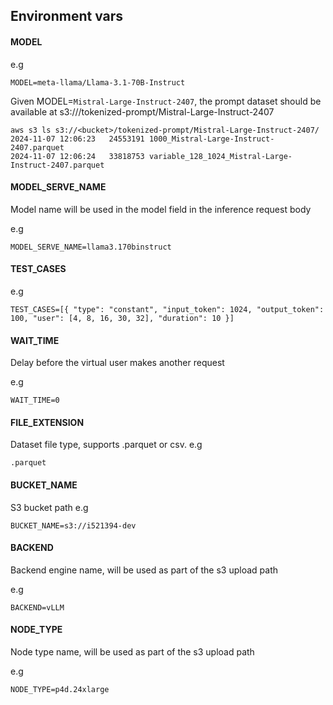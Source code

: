 
## Environment vars
#### MODEL
e.g
```
MODEL=meta-llama/Llama-3.1-70B-Instruct
```

 Given MODEL=`Mistral-Large-Instruct-2407`, the prompt dataset should be available at s3://<bucket>/tokenized-prompt/Mistral-Large-Instruct-2407

```
aws s3 ls s3://<bucket>/tokenized-prompt/Mistral-Large-Instruct-2407/
2024-11-07 12:06:23   24553191 1000_Mistral-Large-Instruct-2407.parquet
2024-11-07 12:06:24   33818753 variable_128_1024_Mistral-Large-Instruct-2407.parquet
```

#### MODEL_SERVE_NAME
Model name will be used in the model field in the inference request body

e.g
```
MODEL_SERVE_NAME=llama3.170binstruct
```

#### TEST_CASES

e.g
```
TEST_CASES=[{ "type": "constant", "input_token": 1024, "output_token": 100, "user": [4, 8, 16, 30, 32], "duration": 10 }]
```

#### WAIT_TIME
Delay before the virtual user makes another request

e.g
```
WAIT_TIME=0
```


#### FILE_EXTENSION
Dataset file type, supports .parquet or csv.
e.g
```
.parquet
```

#### BUCKET_NAME
S3 bucket path
e.g
```
BUCKET_NAME=s3://i521394-dev
```
#### BACKEND
Backend engine name, will be used as part of the s3 upload path


e.g

```
BACKEND=vLLM
```

#### NODE_TYPE
Node type name, will be used as part of the s3 upload path


e.g

```
NODE_TYPE=p4d.24xlarge
```
